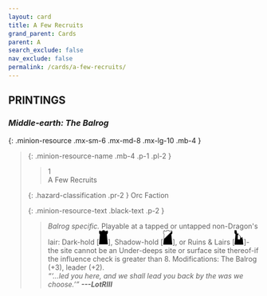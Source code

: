 ```yaml
---
layout: card
title: A Few Recruits
grand_parent: Cards
parent: A
search_exclude: false
nav_exclude: false
permalink: /cards/a-few-recruits/
---
```


## PRINTINGS


### _Middle-earth: The Balrog_

{: .minion-resource .mx-sm-6 .mx-md-8 .mx-lg-10 .mb-4 }
> {: .minion-resource-name .mb-4 .p-1 .pl-2 }
> > <div class="hazard-mp">1</div>
> > <div class="card-name">A Few Recruits</div>
>
> {: .hazard-classification .pr-2 }
> Orc Faction
>
> {: .minion-resource-text .black-text .p-2 }
> > _Balrog specific._ Playable at a tapped or untapped non-Dragon's lair: Dark-hold \[![](/assets/images/dark-hold.svg)], Shadow-hold \[![](/assets/images/shadow-hold.svg)], or Ruins & Lairs \[![](/assets/images/ruinlair.svg)]-the site cannot be an Under-deeps site or surface site thereof-if the influence check is greater than 8. Modifications: The Balrog (+3), leader (+2).   <br>_“‘...led you here, and we shall lead you back by the was we choose.’”_ ***---&#65279;LotRIII*** 
> 
